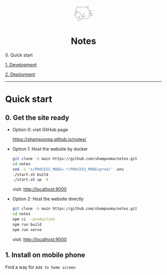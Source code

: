 <p align="center">
  <img alt="" src="./src/images/icon.png" width="60" />
</p>

<h1 align="center">Notes</h1>

<span>0. Quick start</span>

[1. Development](./readme/development.md)

[2. Deployment](./readme/deployment.md)

---

<h1 id="Quick start">Quick start</h1>

<h2>0. Get the site ready</h2>

- Option 0: visit GitHub page

  <a href="https://shampooma.github.io/notes/">https://shampooma.github.io/notes/</a>

- Option 1: Host the website by docker

  ```bash
  git clone -b main https://github.com/shampooma/notes.git
  cd notes
  sed -i 's/PROCESS_MODE=.*/PROCESS_MODE=prod/' .env
  ./start.sh build
  ./start.sh up -d
  ```

  visit: <a href=http://localhost:9000>http://localhost:9000</a>

- Option 2: Host the website directly

  ```bash
  git clone -b main https://github.com/shampooma/notes.git
  cd notes
  npm ci --production
  npm run build
  npm run serve
  ```

  visit: <a href=http://localhost:9000>http://localhost:9000</a>

<h2>1. Install on mobile phone</h2>

Find a way for `Add to home screen`
